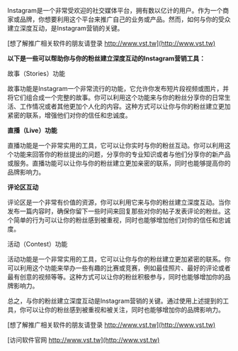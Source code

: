 Instagram是一个非常受欢迎的社交媒体平台，拥有数以亿计的用户。作为一个商家或品牌，你想要利用这个平台来推广自己的业务或产品。然而，如何与你的受众建立深度互动，是Instagram营销的关键。

[想了解推广相关软件的朋友请登录 http://www.vst.tw](http://www.vst.tw)

**以下是一些可以帮助你与你的粉丝建立深度互动的Instagram营销工具：**

故事（Stories）功能

故事功能是Instagram一个非常流行的功能，它允许你发布短片段视频或图片，并将它们组合成一个完整的故事。你可以利用这个功能来与你的粉丝分享你的日常生活、工作情况或者其他更加个人化的内容。这种方式可以让你与你的粉丝建立更加紧密的联系，增强他们对你的信任和忠诚度。

**直播（Live）功能**

直播功能是一个非常实用的工具，它可以让你实时与你的粉丝互动。你可以利用这个功能来回答你的粉丝提出的问题，分享你的专业知识或者与他们分享你的新产品或服务。直播功能可以让你与你的粉丝建立更加亲密的联系，同时也能够提高你的品牌影响力。

**评论区互动**

评论区是一个非常有价值的资源，你可以利用它来与你的粉丝建立深度互动。当你发布一篇内容时，确保你留下一些时间来回复那些对你的帖子发表评论的粉丝。这个简单的行为可以让你的粉丝感到被重视，同时也能够增加他们对你的信任和忠诚度。

活动（Contest）功能

活动功能是一个非常实用的工具，它可以让你与你的粉丝建立更加紧密的联系。你可以利用这个功能来举办一些有趣的比赛或竞赛，例如最佳照片、最好的评论或者最有创意的视频等等。这种方式可以让你的粉丝积极参与，同时也能够增加你的品牌影响力。

总之，与你的粉丝建立深度互动是Instagram营销的关键。通过使用上述提到的工具，你可以让你的粉丝感到被重视和被关注，同时也能够增加你的品牌影响力。

[想了解推广相关软件的朋友请登录 http://www.vst.tw](http://www.vst.tw)


[访问软件官网 http://www.vst.tw](http://www.vst.tw)
